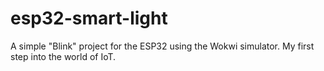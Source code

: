 # esp32-smart-light
A simple "Blink" project for the ESP32 using the Wokwi simulator. My first step into the world of IoT.
